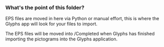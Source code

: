 ### What's the point of this folder?
EPS files are moved in here via Python or manual effort, this is where the Glyphs app will look for your files to import.

The EPS files will be moved into /Completed when Glyphs has finished importing the pictograms into the Glyphs application. 
